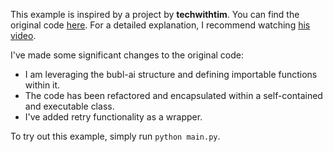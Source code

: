 This example is inspired by a project by **techwithtim**. You can find the original code [here](https://github.com/techwithtim/AI-Agent-Code-Generator/tree/main). For a detailed explanation, I recommend watching [his video](https://www.youtube.com/watch?v=JLmI0GJuGlY).

I've made some significant changes to the original code:
- I am leveraging the bubl-ai structure and defining importable functions within it.
- The code has been refactored and encapsulated within a self-contained and executable class.
- I've added retry functionality as a wrapper.

To try out this example, simply run `python main.py`.